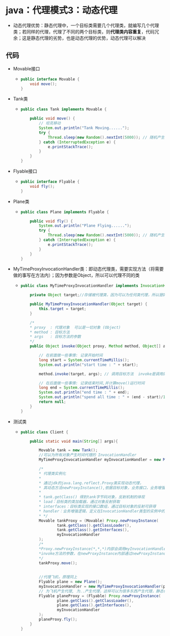 # java：代理模式3：动态代理

* 动态代理优势：静态代理中，一个目标类需要几个代理类，就编写几个代理类；若同样的代理，代理了不同的两个目标类，则**代理类内容重复**，代码冗余；这是静态代理的劣势，也是动态代理的优势，动态代理可以解决



## 代码

* Movable接口

  * ```java
    public interface Movable {
        void move();
    }
    ```

* Tank类

  * ```java
    public class Tank implements Movable {
    
        public void move() {
            // 坦克移动
            System.out.println("Tank Moving......");
            try {
                Thread.sleep(new Random().nextInt(5000)); // 随机产生 1~5秒, 模拟坦克在移动　
            } catch (InterruptedException e) {
                e.printStackTrace();
            }
        }
    }
    ```

* Flyable接口

  * ```java
    public interface Flyable {
        void fly();
    }
    ```

* Plane类

  * ```java
    public class Plane implements Flyable {
    
        public void fly() {
            System.out.println("Plane Flying......");
            try {
                Thread.sleep(new Random().nextInt(5000)); // 随机产生 1~5秒, 飞机在飞行　
            } catch (InterruptedException e) {
                e.printStackTrace();
            }
        }
    }
    ```

* MyTimeProxyInvocationHandler类：即动态代理类，需要实现方法（将需要做的事写在方法内）；因为参数是Object，所以可以代理不同的类

  * ```java
    public class MyTimeProxyInvocationHandler implements InvocationHandler {
    
        private Object target;//存储被代理类，因为可以为任何类代理，所以是Object
    
        public MyTimeProxyInvocationHandler(Object target) {
            this.target = target;
        }
    
        /*
        * proxy  : 代理对象  可以是一切对象 (Object)
        * method : 目标方法
        * args   : 目标方法的参数
        */
        public Object invoke(Object proxy, Method method, Object[] args) throws Throwable {
    
            // 在前面做一些事情: 记录开始时间
            long start = System.currentTimeMillis();
            System.out.println("start time : " + start);
    
            method.invoke(target, args); // 调用目标方法  invoke是调用的意思, 可以有返回值的方法(我们这里move和fly都没有返回值)
    
            // 在后面做一些事情: 记录结束时间,并计算move()运行时间
            long end = System.currentTimeMillis();
            System.out.println("end time : " + end);
            System.out.println("spend all time : " + (end - start)/1000 + "s.");
            return null;
        }
    }
    ```

* 测试类

  * ```java
    public class Client {
    
        public static void main(String[] args){
    
            Movable tank = new Tank();
            //可以为所有对象产生时间代理的 InvocationHandler
            MyTimeProxyInvocationHandler myInvocationHandler = new MyTimeProxyInvocationHandler(tank);
    
            /*
            * 代理类实例化
            *
            * 通过jdk的java.lang.reflect.Proxy类实现动态代理，
            * 其动态方法newProxyInstance(),依据目标对象，业务接口，业务增强逻辑，自动生成动态代理对象
            *
            * tank.getClass() 得到tank字节码对象，反射机制的体现
            * load：目标类的类加载器，通过对象反射获取
            * interfaces：目标类实现的接口数组，通过目标对象的反射可获得
            * handler：业务增强逻辑，定义在InvocationHandler类型的实例中的
            * */
            Movable tankProxy = (Movable) Proxy.newProxyInstance(
                    tank.getClass().getClassLoader(),
                    tank.getClass().getInterfaces(),
                    myInvocationHandler
            );
            /*
            *Proxy.newProxyInstance(*,*,*)内部会调用myInvocationHandler.invoke(*,*,*)
            *invoke方法的参数，在newProxyInstance内部通过newProxyInstance的传参获得
            */
            tankProxy.move();
          
            
            //代理飞机，原理同上
            Flyable plane = new Plane();
            myInvocationHandler = new MyTimeProxyInvocationHandler(plane);
            // 为飞机产生代理, 为..产生代理，这样可以为很多东西产生代理，静态代理做不到
            Flyable planeProxy = (Flyable) Proxy.newProxyInstance(
                    plane.getClass().getClassLoader(),
                    plane.getClass().getInterfaces(),
                    myInvocationHandler
            );
            planeProxy.fly();
        }
    }
    ```
